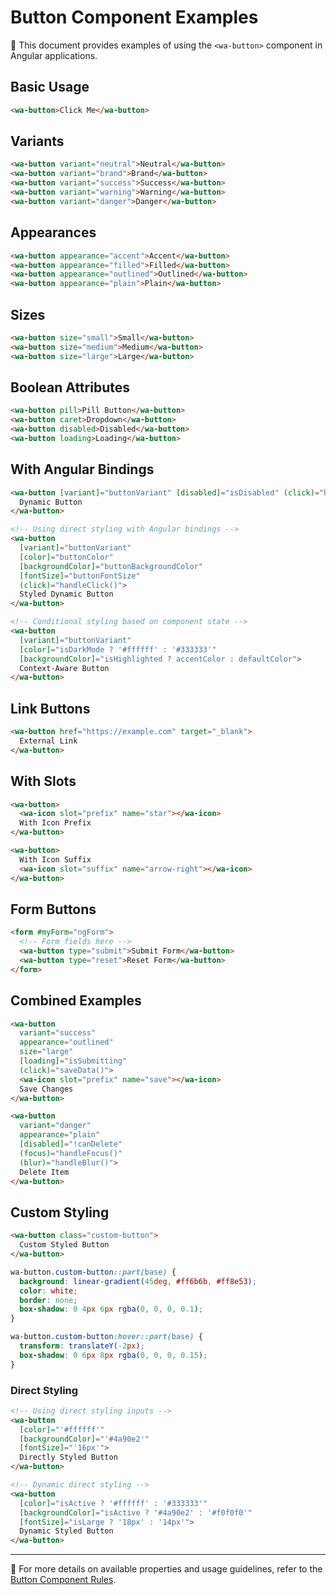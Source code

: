 # Button Component Examples

📌 This document provides examples of using the `<wa-button>` component in Angular applications.

## Basic Usage

```html
<wa-button>Click Me</wa-button>
```

## Variants

```html
<wa-button variant="neutral">Neutral</wa-button>
<wa-button variant="brand">Brand</wa-button>
<wa-button variant="success">Success</wa-button>
<wa-button variant="warning">Warning</wa-button>
<wa-button variant="danger">Danger</wa-button>
```

## Appearances

```html
<wa-button appearance="accent">Accent</wa-button>
<wa-button appearance="filled">Filled</wa-button>
<wa-button appearance="outlined">Outlined</wa-button>
<wa-button appearance="plain">Plain</wa-button>
```

## Sizes

```html
<wa-button size="small">Small</wa-button>
<wa-button size="medium">Medium</wa-button>
<wa-button size="large">Large</wa-button>
```

## Boolean Attributes

```html
<wa-button pill>Pill Button</wa-button>
<wa-button caret>Dropdown</wa-button>
<wa-button disabled>Disabled</wa-button>
<wa-button loading>Loading</wa-button>
```

## With Angular Bindings

```html
<wa-button [variant]="buttonVariant" [disabled]="isDisabled" (click)="handleClick()">
  Dynamic Button
</wa-button>

<!-- Using direct styling with Angular bindings -->
<wa-button 
  [variant]="buttonVariant" 
  [color]="buttonColor" 
  [backgroundColor]="buttonBackgroundColor" 
  [fontSize]="buttonFontSize"
  (click)="handleClick()">
  Styled Dynamic Button
</wa-button>

<!-- Conditional styling based on component state -->
<wa-button 
  [variant]="buttonVariant" 
  [color]="isDarkMode ? '#ffffff' : '#333333'" 
  [backgroundColor]="isHighlighted ? accentColor : defaultColor">
  Context-Aware Button
</wa-button>
```

## Link Buttons

```html
<wa-button href="https://example.com" target="_blank">
  External Link
</wa-button>
```

## With Slots

```html
<wa-button>
  <wa-icon slot="prefix" name="star"></wa-icon>
  With Icon Prefix
</wa-button>

<wa-button>
  With Icon Suffix
  <wa-icon slot="suffix" name="arrow-right"></wa-icon>
</wa-button>
```

## Form Buttons

```html
<form #myForm="ngForm">
  <!-- Form fields here -->
  <wa-button type="submit">Submit Form</wa-button>
  <wa-button type="reset">Reset Form</wa-button>
</form>
```

## Combined Examples

```html
<wa-button 
  variant="success" 
  appearance="outlined" 
  size="large" 
  [loading]="isSubmitting"
  (click)="saveData()">
  <wa-icon slot="prefix" name="save"></wa-icon>
  Save Changes
</wa-button>

<wa-button 
  variant="danger" 
  appearance="plain" 
  [disabled]="!canDelete"
  (focus)="handleFocus()"
  (blur)="handleBlur()">
  Delete Item
</wa-button>
```

## Custom Styling

```html
<wa-button class="custom-button">
  Custom Styled Button
</wa-button>
```

```css
wa-button.custom-button::part(base) {
  background: linear-gradient(45deg, #ff6b6b, #ff8e53);
  color: white;
  border: none;
  box-shadow: 0 4px 6px rgba(0, 0, 0, 0.1);
}

wa-button.custom-button:hover::part(base) {
  transform: translateY(-2px);
  box-shadow: 0 6px 8px rgba(0, 0, 0, 0.15);
}
```

### Direct Styling

```html
<!-- Using direct styling inputs -->
<wa-button 
  [color]="'#ffffff'" 
  [backgroundColor]="'#4a90e2'" 
  [fontSize]="'16px'">
  Directly Styled Button
</wa-button>

<!-- Dynamic direct styling -->
<wa-button 
  [color]="isActive ? '#ffffff' : '#333333'" 
  [backgroundColor]="isActive ? '#4a90e2' : '#f0f0f0'" 
  [fontSize]="isLarge ? '18px' : '14px'">
  Dynamic Styled Button
</wa-button>
```

---

📌 For more details on available properties and usage guidelines, refer to the [Button Component Rules](./button.rules.md).
